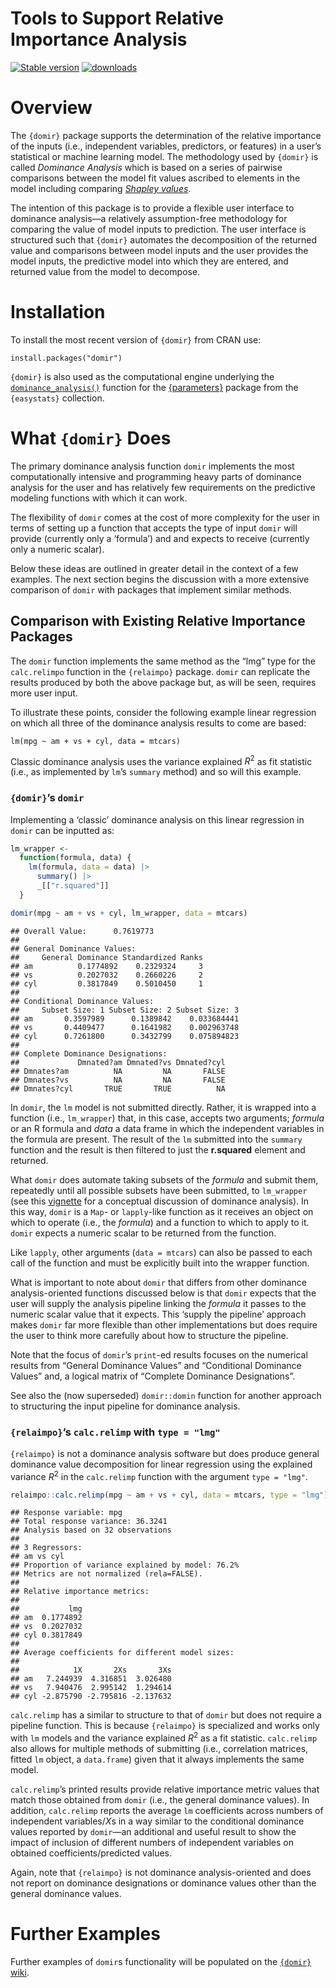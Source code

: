 Tools to Support Relative Importance Analysis
================

[![Stable
version](http://www.r-pkg.org/badges/version-last-release/domir)](https://cran.r-project.org/package=domir)
[![downloads](http://cranlogs.r-pkg.org/badges/grand-total/domir)](https://cran.r-project.org/package=domir)

# Overview

The `{domir}` package supports the determination of the relative
importance of the inputs (i.e., independent variables, predictors, or
features) in a user’s statistical or machine learning model. The
methodology used by `{domir}` is called *Dominance Analysis* which is
based on a series of pairwise comparisons between the model fit values
ascribed to elements in the model including comparing [*Shapley
values*](https://en.wikipedia.org/wiki/Shapley_value).

The intention of this package is to provide a flexible user interface to
dominance analysis—a relatively assumption-free methodology for
comparing the value of model inputs to prediction. The user interface is
structured such that `{domir}` automates the decomposition of the
returned value and comparisons between model inputs and the user
provides the model inputs, the predictive model into which they are
entered, and returned value from the model to decompose.

# Installation

To install the most recent version of `{domir}` from CRAN use:

`install.packages("domir")`

`{domir}` is also used as the computational engine underlying the
[`dominance_analysis()`](https://easystats.github.io/parameters/reference/dominance_analysis.html)
function for the [{parameters}](https://easystats.github.io/parameters/)
package from the `{easystats}` collection.

# What `{domir}` Does

The primary dominance analysis function `domir` implements the most
computationally intensive and programming heavy parts of dominance
analysis for the user and has relatively few requirements on the
predictive modeling functions with which it can work.

The flexibility of `domir` comes at the cost of more complexity for the
user in terms of setting up a function that accepts the type of input
`domir` will provide (currently only a ‘formula’) and and expects to
receive (currently only a numeric scalar).

Below these ideas are outlined in greater detail in the context of a few
examples. The next section begins the discussion with a more extensive
comparison of `domir` with packages that implement similar methods.

## Comparison with Existing Relative Importance Packages

The `domir` function implements the same method as the “lmg” type for
the `calc.relimpo` function in the `{relaimpo}` package. `domir` can
replicate the results produced by both the above package but, as will be
seen, requires more user input.

To illustrate these points, consider the following example linear
regression on which all three of the dominance analysis results to come
are based:

`lm(mpg ~ am + vs + cyl, data = mtcars)`

Classic dominance analysis uses the variance explained $R^2$ as fit
statistic (i.e., as implemented by `lm`’s `summary` method) and so will
this example.

### `{domir}`’s `domir`

Implementing a ‘classic’ dominance analysis on this linear regression in
`domir` can be inputted as:

``` r
lm_wrapper <-       
  function(formula, data) {
    lm(formula, data = data) |> 
      summary() |>
      _[["r.squared"]]
  }

domir(mpg ~ am + vs + cyl, lm_wrapper, data = mtcars)
```

    ## Overall Value:      0.7619773 
    ## 
    ## General Dominance Values:
    ##     General Dominance Standardized Ranks
    ## am          0.1774892    0.2329324     3
    ## vs          0.2027032    0.2660226     2
    ## cyl         0.3817849    0.5010450     1
    ## 
    ## Conditional Dominance Values:
    ##     Subset Size: 1 Subset Size: 2 Subset Size: 3
    ## am       0.3597989      0.1389842    0.033684441
    ## vs       0.4409477      0.1641982    0.002963748
    ## cyl      0.7261800      0.3432799    0.075894823
    ## 
    ## Complete Dominance Designations:
    ##             Dmnated?am Dmnated?vs Dmnated?cyl
    ## Dmnates?am          NA         NA       FALSE
    ## Dmnates?vs          NA         NA       FALSE
    ## Dmnates?cyl       TRUE       TRUE          NA

In `domir`, the `lm` model is not submitted directly. Rather, it is
wrapped into a function (i.e., `lm_wrapper`) that, in this case, accepts
two arguments; *formula* or an R formula and *data* a data frame in
which the independent variables in the formula are present. The result
of the `lm` submitted into the `summary` function and the result is then
filtered to just the **r.squared** element and returned.

What `domir` does automate taking subsets of the *formula* and submit
them, repeatedly until all possible subsets have been submitted, to
`lm_wrapper` (see this
[vignette](https://CRAN.R-project.org/package=domir/vignettes/domir_basics.html)
for a conceptual discussion of dominance analysis). In this way, `domir`
is a `Map`- or `lapply`-like function as it receives an object on which
to operate (i.e., the *formula*) and a function to which to apply to it.
`domir` expects a numeric scalar to be returned from the function.

Like `lapply`, other arguments (`data = mtcars`) can also be passed to
each call of the function and must be explicitly built into the wrapper
function.

What is important to note about `domir` that differs from other
dominance analysis-oriented functions discussed below is that `domir`
expects that the user will supply the analysis pipeline linking the
*formula* it passes to the numeric scalar value that it expects. This
‘supply the pipeline’ approach makes `domir` far more flexible than
other implementations but does require the user to think more carefully
about how to structure the pipeline.

Note that the focus of `domir`’s `print`-ed results focuses on the
numerical results from “General Dominance Values” and “Conditional
Dominance Values” and, a logical matrix of “Complete Dominance
Designations”.

See also the (now superseded) `domir::domin` function for another
approach to structuring the input pipeline for dominance analysis.

### `{relaimpo}`’s `calc.relimp` with `type = "lmg"`

`{relaimpo}` is not a dominance analysis software but does produce
general dominance value decomposition for linear regression using the
explained variance $R^2$ in the `calc.relimp` function with the argument
`type = "lmg"`.

``` r
relaimpo::calc.relimp(mpg ~ am + vs + cyl, data = mtcars, type = "lmg")
```

    ## Response variable: mpg 
    ## Total response variance: 36.3241 
    ## Analysis based on 32 observations 
    ## 
    ## 3 Regressors: 
    ## am vs cyl 
    ## Proportion of variance explained by model: 76.2%
    ## Metrics are not normalized (rela=FALSE). 
    ## 
    ## Relative importance metrics: 
    ## 
    ##           lmg
    ## am  0.1774892
    ## vs  0.2027032
    ## cyl 0.3817849
    ## 
    ## Average coefficients for different model sizes: 
    ## 
    ##            1X       2Xs       3Xs
    ## am   7.244939  4.316851  3.026480
    ## vs   7.940476  2.995142  1.294614
    ## cyl -2.875790 -2.795816 -2.137632

`calc.relimp` has a similar to structure to that of `domir` but does not
require a pipeline function. This is because `{relaimpo}` is specialized
and works only with `lm` models and the variance explained $R^2$ as a
fit statistic. `calc.relimp` also allows for multiple methods of
submitting (i.e., correlation matrices, fitted `lm` object, a
`data.frame`) given that it always implements the same model.

`calc.relimp`’s printed results provide relative importance metric
values that match those obtained from `domir` (i.e., the general
dominance values). In addition, `calc.relimp` reports the average `lm`
coefficients across numbers of independent variables/$X$s in a way
similar to the conditional dominance values reported by `domir`—an
additional and useful result to show the impact of inclusion of
different numbers of independent variables on obtained
coefficients/predicted values.

Again, note that `{relaimpo}` is not dominance analysis-oriented and
does not report on dominance designations or dominance values other than
the general dominance values.

# Further Examples

Further examples of `domir`s functionality will be populated on the
[`{domir}` wiki](https://github.com/jluchman/domir/wiki).
